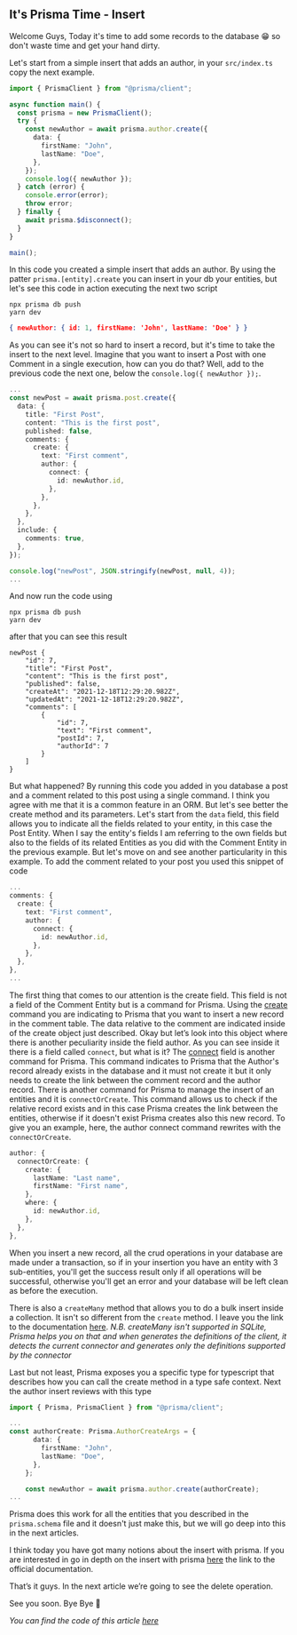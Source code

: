 ## It's Prisma Time - Insert

Welcome Guys,
Today it's time to add some records to the database 😁 so don't waste time and get your hand dirty.

Let's start from a simple insert that adds an author, in your `src/index.ts` copy the next example.
```ts
import { PrismaClient } from "@prisma/client";

async function main() {
  const prisma = new PrismaClient();
  try {
    const newAuthor = await prisma.author.create({
      data: {
        firstName: "John",
        lastName: "Doe",
      },
    });
    console.log({ newAuthor });
  } catch (error) {
    console.error(error);
    throw error;
  } finally {
    await prisma.$disconnect();
  }
}

main();
```
In this code you created a simple insert that adds an author.
By using the patter `prisma.[entity].create` you can insert in your db your entities, but let's see this code in action executing the next two script
```
npx prisma db push
yarn dev
```
```json
{ newAuthor: { id: 1, firstName: 'John', lastName: 'Doe' } }
```
As you can see it's not so hard to insert a record, but it's time to take the insert to the next level.
Imagine that you want to insert a Post with one Comment in a single execution, how can you do that?
Well, add to the previous code the next one, below the `console.log({ newAuthor });`.
```ts
...
const newPost = await prisma.post.create({
  data: {
    title: "First Post",
    content: "This is the first post",
    published: false,
    comments: {
      create: {
        text: "First comment",
        author: {
          connect: {
            id: newAuthor.id,
          },
        },
      },
    },
  },
  include: {
    comments: true,
  },
});

console.log("newPost", JSON.stringify(newPost, null, 4));
...
```
And now run the code using
```
npx prisma db push
yarn dev
```
after that you can see this result
```
newPost {
    "id": 7,
    "title": "First Post",
    "content": "This is the first post",
    "published": false,
    "createAt": "2021-12-18T12:29:20.982Z",
    "updatedAt": "2021-12-18T12:29:20.982Z",
    "comments": [
        {
            "id": 7,
            "text": "First comment",
            "postId": 7,
            "authorId": 7
        }
    ]
}
```
But what happened?
By running this code you added in you database a post and a comment related to this post using a single command. I think you agree with me that it is a common feature in an ORM. But let's see better the create method and its parameters.
Let's start from the `data` field, this field allows you to indicate all the fields related to your entity, in this case the Post Entity. When I say the entity's fields I am referring to the own fields but also to the fields of its related Entities as you did with the Comment Entity in the previous example.
But let's move on and see another particularity in this example. To add the comment related to your post you used this snippet of code
```ts
...
comments: {
  create: {
    text: "First comment",
    author: {
      connect: {
        id: newAuthor.id,
      },
    },
  },
},
...
```
The first thing that comes to our attention is the create field. This field is not a field of the Comment Entity but is a command for Prisma. Using the [create](https://www.prisma.io/docs/concepts/components/prisma-client/relation-queries#create-a-related-record) command you are indicating to Prisma that you want to insert a new record in the comment table. The data relative to the comment are indicated inside of the create object just described. Okay but let’s look into this object where there is another peculiarity inside the field author. As you can see inside it there is a field called `connect`, but what is it? The [connect](https://www.prisma.io/docs/concepts/components/prisma-client/relation-queries#connect-an-existing-record) field is another command for Prisma. This command indicates to Prisma that the Author's record already exists in the database and it must not create it but it only needs to create the link between the comment record and the author record.
There is another command for Prisma to manage the insert of an entities and it is `connectOrCreate`. This command allows us to check if the relative record exists and in this case Prisma creates the link between the entities, otherwise if it doesn't exist Prisma creates also this new record. To give you an example, here, the author connect command rewrites with the `connectOrCreate`.
```ts
author: {
  connectOrCreate: {
    create: {
      lastName: "Last name",
      firstName: "First name",
    },
    where: {
      id: newAuthor.id,
    },
  },
},
```
When you insert a new record, all the crud operations in your database are made under a transaction, so if in your insertion you have an entity with 3 sub-entities, you'll get the success result only if all operations will be successful, otherwise you'll get an error and your database will be left clean as before the execution.

There is also a `createMany` method that allows you to do a bulk insert inside a collection. It isn't so different from the `create` method. I leave you the link to the documentation [here](https://www.prisma.io/docs/concepts/components/prisma-client/crud#create-multiple-records).
_N.B. createMany isn't supported in SQLite, Prisma helps you on that and when generates the definitions of the client, it detects the current connector and generates only the definitions supported by the connector_

Last but not least, Prisma exposes you a specific type for typescript that describes how you can call the create method in a type safe context. Next the author insert reviews with this type
```ts
import { Prisma, PrismaClient } from "@prisma/client";

...
const authorCreate: Prisma.AuthorCreateArgs = {
      data: {
        firstName: "John",
        lastName: "Doe",
      },
    };

    const newAuthor = await prisma.author.create(authorCreate);
...
```
Prisma does this work for all the entities that you described in the `prisma.schema` file and it doesn't just make this, but we will go deep into this in the next articles.

I think today you have got many notions about the insert with prisma. If you are interested in go in depth on the insert with prisma [here](https://www.prisma.io/docs/concepts/components/prisma-client/crud#create) the link to the official documentation.

That’s it guys. 
In the next article we’re going to see the delete operation.

See you soon.
Bye Bye 👋 


_You can find the code of this article [here](https://github.com/Puppo/it-s-prisma-time/tree/06-insert)_